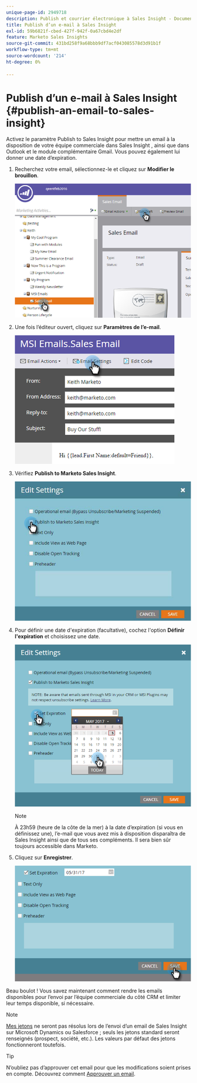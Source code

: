 ```yaml
---
unique-page-id: 2949718
description: Publish et courrier électronique à Sales Insight - Documents Marketo - Documentation du produit
title: Publish d’un e-mail à Sales Insight
exl-id: 59b6821f-cbed-427f-942f-0a67cbd4e2df
feature: Marketo Sales Insights
source-git-commit: 431bd258f9a68bbb9df7acf043085578d3d91b1f
workflow-type: tm+mt
source-wordcount: '214'
ht-degree: 0%

---
```


# Publish d’un e-mail à Sales Insight {#publish-an-email-to-sales-insight}

Activez le paramètre Publish to Sales Insight pour mettre un email à la disposition de votre équipe commerciale dans Sales Insight , ainsi que dans Outlook et le module complémentaire Gmail. Vous pouvez également lui donner une date d’expiration.

1. Recherchez votre email, sélectionnez-le et cliquez sur **Modifier le brouillon**.

   ![](assets/one.png)

1. Une fois l’éditeur ouvert, cliquez sur **Paramètres de l’e-mail**.

   ![](assets/two.png)

1. Vérifiez **Publish to Marketo Sales Insight**.

   ![](assets/three.png)

1. Pour définir une date d&#39;expiration (facultative), cochez l&#39;option **Définir l&#39;expiration** et choisissez une date.

   ![](assets/four.png)

   >[!NOTE]
   >
   >À 23h59 (heure de la côte de la mer) à la date d’expiration (si vous en définissez une), l’e-mail que vous avez mis à disposition disparaîtra de Sales Insight ainsi que de tous ses compléments. Il sera bien sûr toujours accessible dans Marketo.

1. Cliquez sur **Enregistrer**.

   ![](assets/five.png)

Beau boulot ! Vous savez maintenant comment rendre les emails disponibles pour l’envoi par l’équipe commerciale du côté CRM et limiter leur temps disponible, si nécessaire.

>[!NOTE]
>
>[Mes jetons](/help/marketo/product-docs/core-marketo-concepts/programs/tokens/understanding-my-tokens-in-a-program.md) ne seront pas résolus lors de l’envoi d’un email de Sales Insight sur Microsoft Dynamics ou Salesforce ; seuls les jetons standard seront renseignés (prospect, société, etc.). Les valeurs par défaut des jetons fonctionneront toutefois.

>[!TIP]
>
>N’oubliez pas d’approuver cet email pour que les modifications soient prises en compte. Découvrez comment [Approuver un email](/help/marketo/product-docs/email-marketing/general/creating-an-email/approve-an-email.md).
